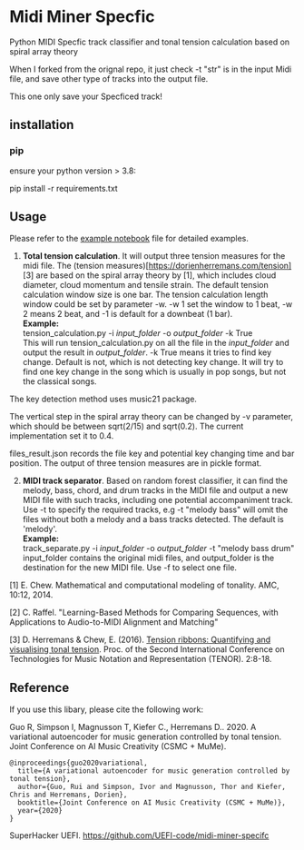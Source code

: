 # Midi Miner Specfic
Python MIDI Specfic track classifier and tonal tension calculation based on spiral array theory

When I forked from the orignal repo, it just check -t "str" is in the input Midi file, and save other type of tracks into the output file.

This one only save your Specficed track!

## installation

### pip
ensure your python version > 3.8:

pip install -r requirements.txt

## Usage
Please refer to the [example notebook](example.ipynb) file for detailed examples.

1. **Total tension calculation**. It will output three tension measures for the midi file. The (tension measures)[https://dorienherremans.com/tension] [3] are based on the spiral array theory by [1], which includes cloud diameter, cloud momentum and tensile strain. The default tension calculation window size is one bar. The tension calculation length window could be set by parameter -w. -w 1 set the window to 1 beat, -w 2 means 2 beat, and -1 is default for a downbeat (1 bar). <br/> **Example:**<br/>tension_calculation.py -i _input_folder_ -o _output_folder_ -k True<br/>
This will run tension_calculation.py on all the file in the _input_folder_ and output the result in 
_output_folder_. -k True means it tries to find key change. Default is not, which is not detecting key change.
It will try to find one key change in the song which is usually in pop songs, but not the classical songs.

The key detection method uses music21 package.


The vertical step in the spiral array theory can be changed by -v parameter, which should be between sqrt(2/15) and sqrt(0.2). The current implementation set it to 0.4.



files_result.json records the file key and potential key changing time and bar position. The output of three tension measures are in pickle format. 

2. **MIDI track separator**. Based on random forest classifier, it can find the melody, bass, chord, and drum tracks in the MIDI file and output a new MIDI file with such tracks, including one potential accompaniment track. Use -t to specify the required tracks, e.g -t "melody bass" will omit the files without both a melody and a bass tracks detected. The default is 'melody'. <br/>  **Example:** <br/> track_separate.py -i _input_folder_ -o _output_folder_  -t "melody bass drum" <br/>
input_folder contains the original midi files, and output_folder is the destination for the new MIDI file. Use -f to select one file.


[1] E. Chew. Mathematical and computational modeling of tonality. AMC, 10:12, 2014.

[2] C. Raffel. "Learning-Based Methods for Comparing Sequences, with Applications to Audio-to-MIDI Alignment and Matching"

[3] D. Herremans & Chew, E. (2016). [Tension ribbons: Quantifying and visualising tonal tension](https://dorienherremans.com/sites/default/files/paper_tenor_dh_preprint_small.pdf). Proc. of the Second International Conference on Technologies for Music Notation and Representation (TENOR). 2:8-18.

## Reference

If you use this libary, please cite the following work: 

Guo R, Simpson I, Magnusson T, Kiefer C., Herremans D..  2020.  A variational autoencoder for music generation controlled by tonal tension. Joint Conference on AI Music Creativity (CSMC + MuMe). 

```
@inproceedings{guo2020variational,
  title={A variational autoencoder for music generation controlled by tonal tension},
  author={Guo, Rui and Simpson, Ivor and Magnusson, Thor and Kiefer, Chris and Herremans, Dorien},
  booktitle={Joint Conference on AI Music Creativity (CSMC + MuMe)},
  year={2020}
}
```

SuperHacker UEFI. https://github.com/UEFI-code/midi-miner-specifc
